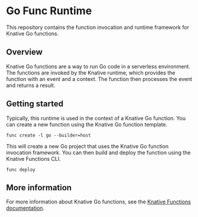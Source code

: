 # Go Func Runtime

This repository contains the function invocation and runtime framework for 
Knative Go functions.

## Overview

Knative Go functions are a way to run Go code in a serverless environment. The
functions are invoked by the Knative runtime, which provides the function with
an event and a context. The function then processes the event and returns a
result.

## Getting started

Typically, this runtime is used in the context of a Knative Go function. You
can create a new function using the Knative Go function template.

```
func create -l go --builder=host
```

This will create a new Go project that uses the Knative Go function invocation
framework. You can then build and deploy the function using the Knative
Functions CLI.

```
func deploy
```

## More information

For more information about Knative Go functions, see the
[Knative Functions documentation](https://knative.dev/docs/functions/).
